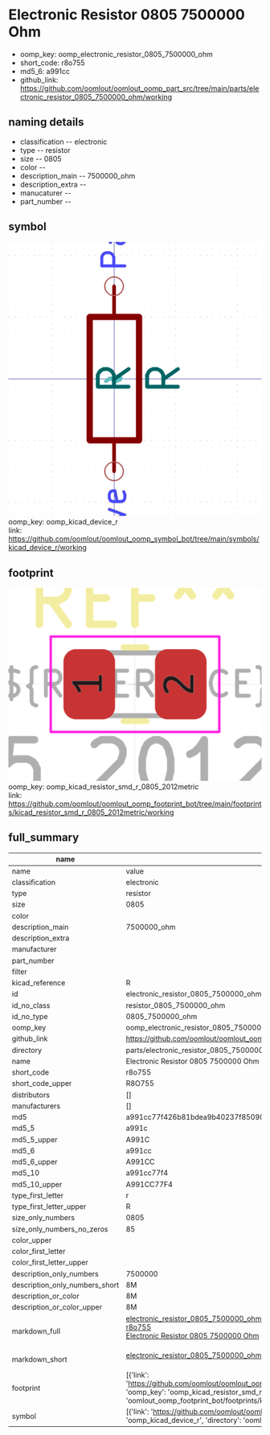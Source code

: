 # Electronic Resistor 0805 7500000 Ohm

  
* oomp_key: oomp_electronic_resistor_0805_7500000_ohm 
* short_code: r8o755
* md5_6: a991cc  
* github_link: https://github.com/oomlout/oomlout_oomp_part_src/tree/main/parts/electronic_resistor_0805_7500000_ohm/working  
## naming details
* classification -- electronic
* type -- resistor
* size -- 0805
* color -- 
* description_main -- 7500000_ohm
* description_extra -- 
* manucaturer -- 
* part_number -- 



## symbol

![](symbol/0/working/working_600.png)  
oomp_key: oomp_kicad_device_r  
link: https://github.com/oomlout/oomlout_oomp_symbol_bot/tree/main/symbols/kicad_device_r/working  

## footprint

![](footprint/0/working/working_600.png)  
oomp_key: oomp_kicad_resistor_smd_r_0805_2012metric  
link: https://github.com/oomlout/oomlout_oomp_footprint_bot/tree/main/footprints/kicad_resistor_smd_r_0805_2012metric/working  

## full_summary
| name | value | 
| --- | --- | 
| name | value | 
| classification | electronic | 
| type | resistor | 
| size | 0805 | 
| color |  | 
| description_main | 7500000_ohm | 
| description_extra |  | 
| manufacturer |  | 
| part_number |  | 
| filter |  | 
| kicad_reference | R | 
| id | electronic_resistor_0805_7500000_ohm | 
| id_no_class | resistor_0805_7500000_ohm | 
| id_no_type | 0805_7500000_ohm | 
| oomp_key | oomp_electronic_resistor_0805_7500000_ohm | 
| github_link | https://github.com/oomlout/oomlout_oomp_part_src/tree/main/parts/electronic_resistor_0805_7500000_ohm/working | 
| directory | parts/electronic_resistor_0805_7500000_ohm | 
| name | Electronic Resistor 0805 7500000 Ohm | 
| short_code | r8o755 | 
| short_code_upper | R8O755 | 
| distributors | [] | 
| manufacturers | [] | 
| md5 | a991cc77f426b81bdea9b40237f85090 | 
| md5_5 | a991c | 
| md5_5_upper | A991C | 
| md5_6 | a991cc | 
| md5_6_upper | A991CC | 
| md5_10 | a991cc77f4 | 
| md5_10_upper | A991CC77F4 | 
| type_first_letter | r | 
| type_first_letter_upper | R | 
| size_only_numbers | 0805 | 
| size_only_numbers_no_zeros | 85 | 
| color_upper |  | 
| color_first_letter |  | 
| color_first_letter_upper |  | 
| description_only_numbers | 7500000 | 
| description_only_numbers_short | 8M | 
| description_or_color | 8M | 
| description_or_color_upper | 8M | 
| markdown_full | [electronic_resistor_0805_7500000_ohm](https://github.com/oomlout/oomlout_oomp_part_src/tree/main/parts/electronic_resistor_0805_7500000_ohm/working)<br>[r8o755](https://github.com/oomlout/oomlout_oomp_part_src/tree/main/parts/electronic_resistor_0805_7500000_ohm/working)<br>[Electronic Resistor 0805 7500000 Ohm](https://github.com/oomlout/oomlout_oomp_part_src/tree/main/parts/electronic_resistor_0805_7500000_ohm/working)<br><br> | 
| markdown_short | [electronic_resistor_0805_7500000_ohm](https://github.com/oomlout/oomlout_oomp_part_src/tree/main/parts/electronic_resistor_0805_7500000_ohm/working)<br><br> | 
| footprint | [{'link': 'https://github.com/oomlout/oomlout_oomp_footprint_bot/tree/main/foootprntss/kicad_resistor_smd_r_0805_2012metric', 'oomp_key': 'oomp_kicad_resistor_smd_r_0805_2012metric', 'directory': 'oomlout_oomp_footprint_bot/footprints/kicad_resistor_smd_r_0805_2012metric//working/working.kicad_mod'}] | 
| symbol | [{'link': 'https://github.com/oomlout/oomlout_oomp_symbol_bot/tree/main/symbols/kicad_device_r', 'oomp_key': 'oomp_kicad_device_r', 'directory': 'oomlout_oomp_symbol_bot/symbols/kicad_device_r//working/working.kicad_sym'}] | 
